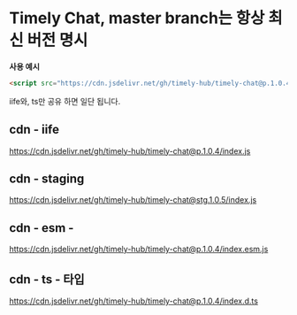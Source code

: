 # Timely Chat, master branch는 항상 최신 버전 명시

__사용 예시__

```html
<script src="https://cdn.jsdelivr.net/gh/timely-hub/timely-chat@p.1.0.4/index.js"></script>
```


iife와, ts만 공유 하면 일단 됩니다.

## cdn - iife
https://cdn.jsdelivr.net/gh/timely-hub/timely-chat@p.1.0.4/index.js

## cdn - staging

https://cdn.jsdelivr.net/gh/timely-hub/timely-chat@stg.1.0.5/index.js

## cdn - esm - 
https://cdn.jsdelivr.net/gh/timely-hub/timely-chat@p.1.0.4/index.esm.js

## cdn - ts - 타입
https://cdn.jsdelivr.net/gh/timely-hub/timely-chat@p.1.0.4/index.d.ts
